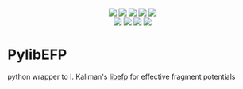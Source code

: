 <p align="center">
<br>
<a href="https://travis-ci.org/loriab/pylibefp"><img src="https://travis-ci.org/loriab/pylibefp.svg?branch=master"></a>
<a href="https://codecov.io/gh/loriab/pylibefp"> <img src="https://codecov.io/gh/loriab/pylibefp/branch/master/graph/badge.svg" /></a>
<a href="https://conda.anaconda.org/psi4"> <img src="https://anaconda.org/psi4/pylibefp/badges/installer/conda.svg" /> </a>
<a href="https://opensource.org/licenses/BSD-3-Clause"> <img src="https://img.shields.io/github/license/loriab/pylibefp.svg" /></a>
<a href="http://psicode.org/pylibefpmanual/master/index.html"> <img src="https://img.shields.io/badge/docs-latest-5077AB.svg" /></a>
<br>
<a href="#"> <img src="https://img.shields.io/github/release/loriab/pylibefp.svg" /></a>
<a href="#"> <img src="https://img.shields.io/github/commits-since/loriab/pylibefp/latest.svg" /></a>
<a href="#"> <img src="https://img.shields.io/github/release-date/loriab/pylibefp.svg" /></a>
<a href="#"> <img src="https://img.shields.io/github/commit-activity/y/loriab/pylibefp.svg" /></a>
<br>
</p>

# PylibEFP
python wrapper to I. Kaliman's [libefp](https://libefp.github.io/) for effective fragment potentials
